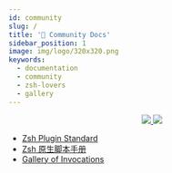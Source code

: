 ```yaml
---
id: community
slug: /
title: '👥 Community Docs'
sidebar_position: 1
image: img/logo/320x320.png
keywords:
  - documentation
  - community
  - zsh-lovers
  - gallery
---
```


<p align="center">
  <a href="#gh-dark-mode-only">
    <img src="/img/zsh/zsh1.png" />
  </a>
  <a href="#gh-light-mode-only">
    <img src="/img/zsh/zsh2.png" />
  </a>
</p>
<ul>
  <li>
    <a href="/community/zsh_plugin_standard">Zsh Plugin Standard</a>
  </li>
  <li>
    <a href="/community/zsh_handbook">Zsh 原生脚本手册</a>
  </li>
  <li>
    <a href="/community/gallery/collection">Gallery of Invocations</a>
  </li>
</ul>
